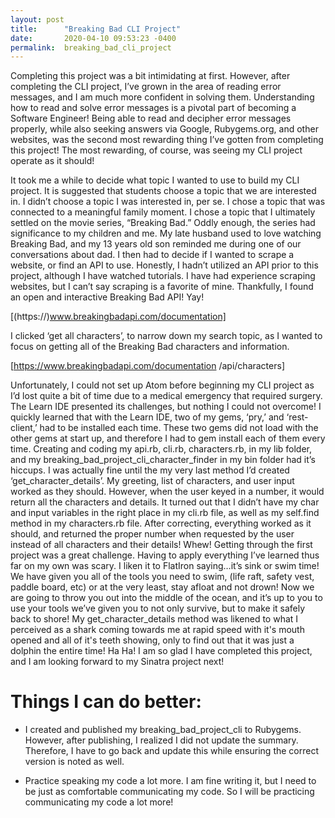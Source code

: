 ```yaml
---
layout: post
title:      "Breaking Bad CLI Project"
date:       2020-04-10 09:53:23 -0400
permalink:  breaking_bad_cli_project
---
```



Completing this project was a bit intimidating at first.  However, after completing the CLI project, I’ve grown in the area 
of reading error messages, and I am much more confident in solving them.  Understanding how to read and solve error 
messages is a pivotal part of becoming a Software Engineer!  Being able to read and decipher error messages 
properly, while also seeking answers via Google, Rubygems.org, and other websites, was the second most rewarding 
thing I’ve gotten from completing this project!  The most rewarding, of course, was seeing my CLI project operate as it 
should!


It took me a while to decide what topic I wanted to use to build my CLI project.  It is suggested that students choose a 
topic that we are interested in.  I didn’t choose a topic I was interested in, per se.  I chose a topic that was connected to 
a meaningful family moment.  I chose a topic that I ultimately settled on the movie series, “Breaking Bad.”  Oddly 
enough, the series had significance to my children and me.  My late husband used to love watching Breaking Bad, and 
my 13 years old son reminded me during one of our conversations about dad.  I then had to decide if I wanted to 
scrape a website, or find an API to use.  Honestly, I hadn’t utilized an API prior to this project, although I have watched 
tutorials.  I have had experience scraping websites, but I can’t say scraping is a favorite of mine.  Thankfully, I found an 
open and interactive Breaking Bad API!  Yay!


[(https://)www.breakingbadapi.com/documentation]


I clicked ‘get all characters’, to narrow down my search topic, as I wanted to focus on getting all of the Breaking Bad 
characters and information.  


[https://www.breakingbadapi.com/documentation /api/characters]


Unfortunately, I could not set up Atom before beginning my CLI project as I’d lost quite a bit of time due to a medical 
emergency that required surgery.  The Learn IDE presented its challenges, but nothing I could not overcome!  I quickly 
learned that with the Learn IDE, two of my gems, ‘pry,’ and ‘rest-client,’ had to be installed each time.  These two gems 
did not load with the other gems at start up, and therefore I had to gem install each of them every time.
Creating and coding my api.rb, cli.rb, characters.rb, in my lib folder, and my breaking_bad_project_cli_character_finder 
in my bin folder had it’s hiccups.  I was actually fine until the my very last method I’d created ‘get_character_details’.  My 
greeting, list of characters, and user input worked as they should.  However, when the user keyed in a number, it would 
return all the characters and details.  It turned out that I didn’t have my char and input variables in the right place in my 
cli.rb file, as well as my self.find method in my characters.rb file.  After correcting, everything worked as it should, and 
returned the proper number when requested by the user instead of all characters and their details!  Whew!
Getting through the first project was a great challenge.  Having to apply everything I’ve learned thus far on my own was 
scary.  I liken it to FlatIron saying…it’s sink or swim time!  We have given you all of the tools you need to swim, (life raft, 
safety vest, paddle board, etc) or at the very least, stay afloat and not drown!  Now we are going to throw you out into
the middle of the ocean, and it’s up to you to use your tools we’ve given you to not only survive, but to make it safely 
back to shore!  My get_character_details method was likened to what I perceived as a shark coming towards me at 
rapid speed with it's mouth opened and all of it's teeth showing, only to find out that it was just a dolphin the entire 
time!  Ha Ha!  I am so glad I have completed this project, and I am looking forward to my Sinatra project next!



# Things I can do better: 


* I created and published my breaking_bad_project_cli to Rubygems.  However, after publishing, I realized I did not 
update the summary.  Therefore, I have to go back and update this while ensuring the correct version is noted as well. 

* Practice speaking my code a lot more.  I am fine writing it, but I need to be just as comfortable communicating my 
code.  So I will be practicing communicating my code a lot more!

